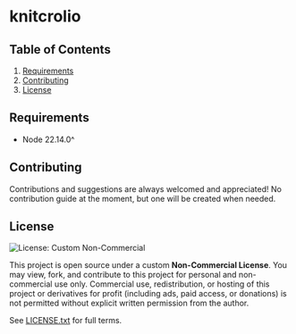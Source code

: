# knitcrolio

## Table of Contents

1. [Requirements](#requirements)
1. [Contributing](#contributing)
1. [License](#license)

## Requirements

- Node 22.14.0^

## Contributing

Contributions and suggestions are always welcomed and appreciated! No contribution guide at the moment, but one will be created when needed.

## License

![License: Custom Non-Commercial](https://img.shields.io/badge/license-non--commercial-lightgrey.svg)

This project is open source under a custom **Non-Commercial License**. You may view, fork, and contribute to this project for personal and non-commercial use only. Commercial use, redistribution, or hosting of this project or derivatives for profit (including ads, paid access, or donations) is not permitted without explicit written permission from the author.

See [LICENSE.txt](./LICENSE.txt) for full terms.

